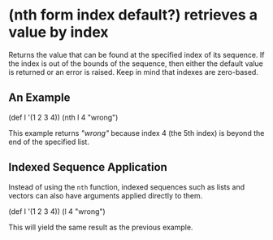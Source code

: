 # (nth form index default?) retrieves a value by index
Returns the value that can be found at the specified index of its sequence. If the index is out of the bounds of the sequence, then either the default value is returned or an error is raised. Keep in mind that indexes are zero-based.

## An Example

  (def l '(1 2 3 4))
  (nth l 4 "wrong")

This example returns _"wrong"_ because index 4 (the 5th index) is beyond the end of the specified list.

## Indexed Sequence Application

Instead of using the `nth` function, indexed sequences such as lists and vectors can also have arguments applied directly to them.

  (def l '(1 2 3 4))
  (l 4 "wrong")

This will yield the same result as the previous example.
